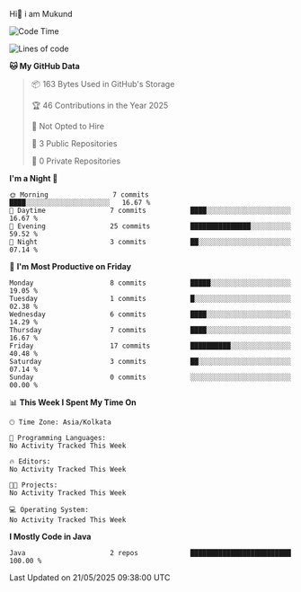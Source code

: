   Hi👋 i am Mukund
<!--
**MukundAkabari/MukundAkabari** is a ✨ _special_ ✨ repository because its `README.md` (this file) appears on your GitHub profile.

Here are some ideas to get you started:

- 🔭 I’m currently working Java
- 🌱 I’m currently learning Sping booy ,Java  ...

<!--START_SECTION:waka-->
![Code Time](http://img.shields.io/badge/Code%20Time-50%20hrs%2026%20mins-blue)

![Lines of code](https://img.shields.io/badge/From%20Hello%20World%20I%27ve%20Written-3.9%20thousand%20lines%20of%20code-blue)

**🐱 My GitHub Data** 

> 📦 163 Bytes Used in GitHub's Storage 
 > 
> 🏆 46 Contributions in the Year 2025
 > 
> 🚫 Not Opted to Hire
 > 
> 📜 3 Public Repositories 
 > 
> 🔑 0 Private Repositories 
 > 
**I'm a Night 🦉** 

```text
🌞 Morning                7 commits           ████░░░░░░░░░░░░░░░░░░░░░   16.67 % 
🌆 Daytime                7 commits           ████░░░░░░░░░░░░░░░░░░░░░   16.67 % 
🌃 Evening                25 commits          ███████████████░░░░░░░░░░   59.52 % 
🌙 Night                  3 commits           ██░░░░░░░░░░░░░░░░░░░░░░░   07.14 % 
```
📅 **I'm Most Productive on Friday** 

```text
Monday                   8 commits           █████░░░░░░░░░░░░░░░░░░░░   19.05 % 
Tuesday                  1 commits           █░░░░░░░░░░░░░░░░░░░░░░░░   02.38 % 
Wednesday                6 commits           ████░░░░░░░░░░░░░░░░░░░░░   14.29 % 
Thursday                 7 commits           ████░░░░░░░░░░░░░░░░░░░░░   16.67 % 
Friday                   17 commits          ██████████░░░░░░░░░░░░░░░   40.48 % 
Saturday                 3 commits           ██░░░░░░░░░░░░░░░░░░░░░░░   07.14 % 
Sunday                   0 commits           ░░░░░░░░░░░░░░░░░░░░░░░░░   00.00 % 
```


📊 **This Week I Spent My Time On** 

```text
🕑︎ Time Zone: Asia/Kolkata

💬 Programming Languages: 
No Activity Tracked This Week

🔥 Editors: 
No Activity Tracked This Week

🐱‍💻 Projects: 
No Activity Tracked This Week

💻 Operating System: 
No Activity Tracked This Week
```

**I Mostly Code in Java** 

```text
Java                     2 repos             █████████████████████████   100.00 % 
```




 Last Updated on 21/05/2025 09:38:00 UTC
<!--END_SECTION:waka-->

